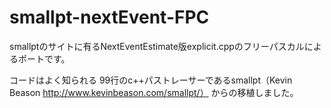 # smallpt-nextEvent-FPC
smallptのサイトに有るNextEventEstimate版explicit.cppのフリーパスカルによるポートです。

コードはよく知られる 99行のc++パストレーサーであるsmallpt（Kevin Beason http://www.kevinbeason.com/smallpt/）
からの移植しました。
